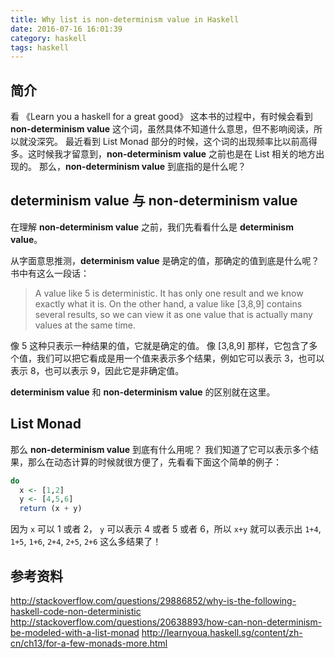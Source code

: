 ```yaml
---
title: Why list is non-determinism value in Haskell
date: 2016-07-16 16:01:39
category: haskell
tags: haskell
---
```


## 简介

看 《Learn you a haskell for a great good》 这本书的过程中，有时候会看到 **non-determinism value** 这个词，虽然具体不知道什么意思，但不影响阅读，所以就没深究。
最近看到 List Monad 部分的时候，这个词的出现频率比以前高得多。这时候我才留意到，**non-determinism value** 之前也是在 List 相关的地方出现的。
那么，**non-determinism value** 到底指的是什么呢？


## determinism value 与 non-determinism value

在理解 **non-determinism value** 之前，我们先看看什么是 **determinism value**。

从字面意思推测，**determinism value** 是确定的值，那确定的值到底是什么呢？书中有这么一段话：

> A value like 5 is deterministic. It has only one result and we know exactly what it is. On the other hand, a value like [3,8,9] contains several results, so we can view it as one value that is actually many values at the same time.

像 5 这种只表示一种结果的值，它就是确定的值。
像 [3,8,9] 那样，它包含了多个值，我们可以把它看成是用一个值来表示多个结果，例如它可以表示 3，也可以表示 8，也可以表示 9，因此它是非确定值。

**determinism value** 和 **non-determinism value** 的区别就在这里。


## List Monad

那么 **non-determinism value** 到底有什么用呢？
我们知道了它可以表示多个结果，那么在动态计算的时候就很方便了，先看看下面这个简单的例子：

```hs
do
  x <- [1,2]
  y <- [4,5,6]
  return (x + y)
```

因为 `x` 可以 1 或者 2， `y` 可以表示 4 或者 5 或者 6，所以 `x+y` 就可以表示出 `1+4`, `1+5`, `1+6`, `2+4`, `2+5`, `2+6` 这么多结果了！


## 参考资料
http://stackoverflow.com/questions/29886852/why-is-the-following-haskell-code-non-deterministic
http://stackoverflow.com/questions/20638893/how-can-non-determinism-be-modeled-with-a-list-monad
http://learnyoua.haskell.sg/content/zh-cn/ch13/for-a-few-monads-more.html
